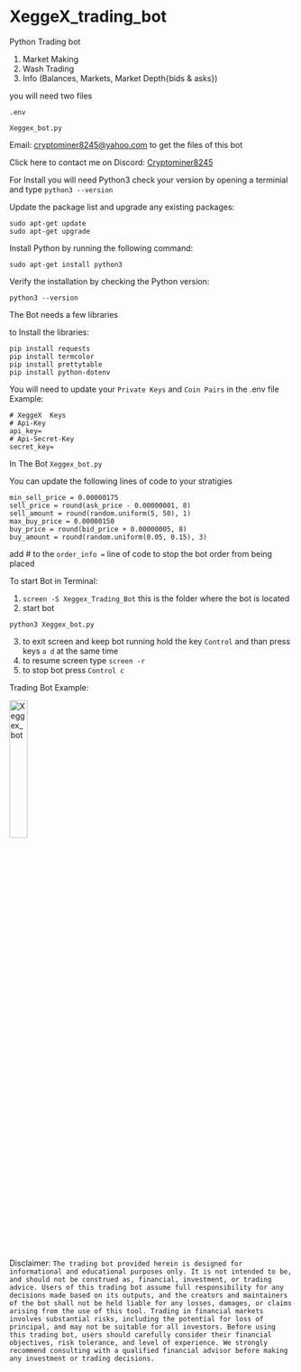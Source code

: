 # XeggeX_trading_bot
Python Trading bot

1. Market Making
2. Wash Trading
3. Info (Balances, Markets, Market Depth{bids & asks})

you will need two files
```
.env

Xeggex_bot.py
```
Email: cryptominer8245@yahoo.com to get the files of this bot

Click here to contact me on Discord: <a href="https://discord.com/users/412476381725720576">Cryptominer8245</a>

For Install you will need Python3
check your version by opening a terminial and type
```python3 --version```

Update the package list and upgrade any existing packages:
```
sudo apt-get update
sudo apt-get upgrade
```
Install Python by running the following command:
```
sudo apt-get install python3
```
Verify the installation by checking the Python version:
```
python3 --version
```

The Bot needs a few libraries

to Install the libraries:
```
pip install requests
pip install termcolor
pip install prettytable
pip install python-dotenv
```

You will need to update your ``Private Keys`` and ``Coin Pairs`` in the .env file
Example:
```
# XeggeX  Keys
# Api-Key
api_key=
# Api-Secret-Key
secret_key=
```

In The Bot ``Xeggex_bot.py``

You can update the following lines of code to your stratigies
```
min_sell_price = 0.00000175
sell_price = round(ask_price - 0.00000001, 8)
sell_amount = round(random.uniform(5, 50), 1)
max_buy_price = 0.00000150
buy_price = round(bid_price + 0.00000005, 8)
buy_amount = round(random.uniform(0.05, 0.15), 3)
```
add # to the ``order_info =`` line of code to stop the bot order from being placed

To start Bot in Terminal:
1. `screen -S Xeggex_Trading_Bot` this is the folder where the bot is located
2. start bot
```
python3 Xeggex_bot.py
```
3. to exit screen and keep bot running hold the key `Control` and than press keys `a d` at the same time
4. to resume screen type `screen -r`
5. to stop bot press `Control c`

Trading Bot Example:

<img src="https://user-images.githubusercontent.com/40405385/225445192-c7b023e7-2922-4252-bd25-16755e2699b9.png" width="25%" alt="Xeggex_bot">


Disclaimer: 
`
The trading bot provided herein is designed for informational and educational purposes only. It is not intended to be, and should not be construed as, financial, investment, or trading advice. Users of this trading bot assume full responsibility for any decisions made based on its outputs, and the creators and maintainers of the bot shall not be held liable for any losses, damages, or claims arising from the use of this tool. Trading in financial markets involves substantial risks, including the potential for loss of principal, and may not be suitable for all investors. Before using this trading bot, users should carefully consider their financial objectives, risk tolerance, and level of experience. We strongly recommend consulting with a qualified financial advisor before making any investment or trading decisions.
`


